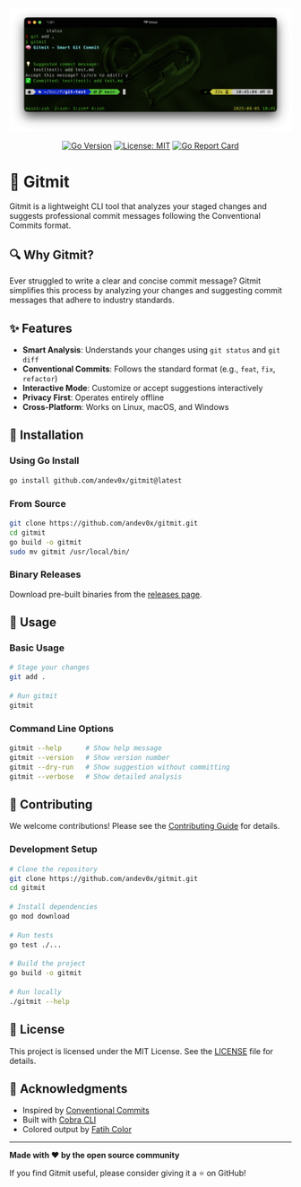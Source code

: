 <div align="center">
  <img src="assets/p1.png" alt="Gitmit" width="600"/>


[![Go Version](https://img.shields.io/badge/Go-1.21+-00ADD8?style=flat&logo=go)](https://golang.org)
[![License: MIT](https://img.shields.io/badge/License-MIT-yellow.svg)](https://opensource.org/licenses/MIT)
[![Go Report Card](https://goreportcard.com/badge/github.com/andev0x/gitmit)](https://goreportcard.com/report/github.com/andev0x/gitmit)

</div>

# 🧠 Gitmit

Gitmit is a lightweight CLI tool that analyzes your staged changes and suggests professional commit messages following the Conventional Commits format.

## 🔍 Why Gitmit?

Ever struggled to write a clear and concise commit message? Gitmit simplifies this process by analyzing your changes and suggesting commit messages that adhere to industry standards.

## ✨ Features

- **Smart Analysis**: Understands your changes using `git status` and `git diff`
- **Conventional Commits**: Follows the standard format (e.g., `feat`, `fix`, `refactor`)
- **Interactive Mode**: Customize or accept suggestions interactively
- **Privacy First**: Operates entirely offline
- **Cross-Platform**: Works on Linux, macOS, and Windows

## 🚀 Installation

### Using Go Install
```bash
go install github.com/andev0x/gitmit@latest
```

### From Source
```bash
git clone https://github.com/andev0x/gitmit.git
cd gitmit
go build -o gitmit
sudo mv gitmit /usr/local/bin/
```

### Binary Releases
Download pre-built binaries from the [releases page](https://github.com/andev0x/gitmit/releases).

## 📖 Usage

### Basic Usage
```bash
# Stage your changes
git add .

# Run gitmit
gitmit
```

### Command Line Options
```bash
gitmit --help      # Show help message
gitmit --version   # Show version number
gitmit --dry-run   # Show suggestion without committing
gitmit --verbose   # Show detailed analysis
```

## 🤝 Contributing

We welcome contributions! Please see the [Contributing Guide](CONTRIBUTING.md) for details.

### Development Setup
```bash
# Clone the repository
git clone https://github.com/andev0x/gitmit.git
cd gitmit

# Install dependencies
go mod download

# Run tests
go test ./...

# Build the project
go build -o gitmit

# Run locally
./gitmit --help
```

## 📄 License

This project is licensed under the MIT License. See the [LICENSE](LICENSE) file for details.

## 🙏 Acknowledgments

- Inspired by [Conventional Commits](https://www.conventionalcommits.org/)
- Built with [Cobra CLI](https://github.com/spf13/cobra)
- Colored output by [Fatih Color](https://github.com/fatih/color)

---

**Made with ❤️ by the open source community**

If you find Gitmit useful, please consider giving it a ⭐ on GitHub!
